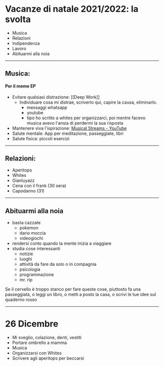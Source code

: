 # Vacanze di natale 2021/2022: la svolta
- Musica
- Relazioni
- Indipendenza
- Lavoro
- Abituarmi alla noia

---
## Musica:
#### Per il meme EP
- Evitare qualsiasi distrazione: [[Deep Work]]
	- Individuare cosa mi distrae, scriverlo qui, capire la causa, eliminarlo.
		- messaggi whatsapp
		- youtube
		- tipo ho scritto a whites per organizzarci, poi mentre facevo musica avevo l'ansia di perdermi la sua risposta
- Mantenere viva l'ispirazione: [Musical Streams - YouTube](https://www.youtube.com/channel/UCqeYOThebLKYlvVeozxeR1Q)
- Salute mentale: App per meditazione, passeggiate, libri
- Salute fisica: piccoli esercizi

---
## Relazioni:
- Aperitops
- Whites
- Gianluyazz
- Cena con il frank (30 sera)
- Capodanno (31)

---
## Abituarmi alla noia
- basta cazzate
	- pokemon
	- dario moccia
	- videogiochi
- rendersi conto quando la mente inizia a viaggiare
- studia cose interessanti
	- notizie
	- luoghi
	- attività da fare da solo o in compagnia
	- psicologia
	- programmazione
	- mr. rip

Se il cervello è troppo stanco per fare queste cose, piuttosto fa una passeggiata, o leggi un libro, o metti a posto la casa,
o scrivi le tue idee sul quaderno rosso

---
# 26 Dicembre
- Mi sveglio, colazione, denti, vestiti
- Portare ombrello a mamma
- Musica
- Organizzarsi con Whites
- Scrivere agli aperitops per beccarsi